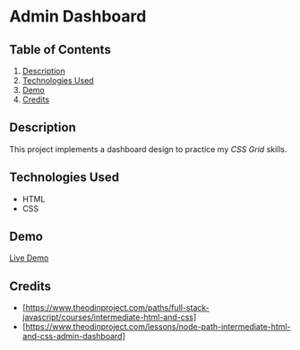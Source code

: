 # Admin Dashboard

## Table of Contents
1. [Description](#description)
2. [Technologies Used](#technologies-used)
3. [Demo](#demo)
4. [Credits](#credits)

   
## Description
This project implements a dashboard design to practice my _CSS Grid_ skills.


## Technologies Used
- HTML
- CSS

## Demo
[Live Demo](https://seba3510.github.io/Admin-Dashboard/)

## Credits
- [https://www.theodinproject.com/paths/full-stack-javascript/courses/intermediate-html-and-css]
- [https://www.theodinproject.com/lessons/node-path-intermediate-html-and-css-admin-dashboard]


